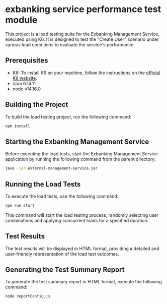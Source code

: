 
# exbanking service performance test module

This project is a load testing suite for the Exbanking Management Service, executed using K6. It is designed to test the "Create User" scenario under various load conditions to evaluate the service's performance.

## Prerequisites

- K6: To install K6 on your machine, follow the instructions on the [official K6 website](https://k6.io/docs/getting-started/installation/).
- npm 6.14.11
- node v14.16.0

## Building the Project

To build the load testing project, run the following command:

```sh
npm install
```

## Starting the Exbanking Management Service

Before executing the load tests, start the Exbanking Management Service application by running the following command from the parent directory:
```sh
java -jar external-management-service.jar
```

## Running the Load Tests

To execute the load tests, use the following command:

```sh
npm run start
```
This command will start the load testing process, randomly selecting user combinations and applying concurrent loads for a specified duration.

## Test Results

The test results will be displayed in HTML format, providing a detailed and user-friendly representation of the load test outcomes.

## Generating the Test Summary Report

To generate the test summary report in HTML format, execute the following command:

```sh
node reportConfig.js
```
